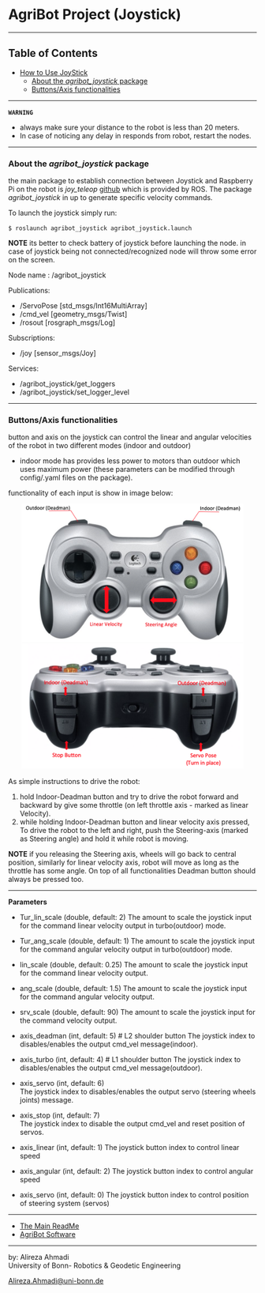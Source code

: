 # AgriBot Project (Joystick)

<!-- <p align="center"><img src="https://cdn.discordapp.com/attachments/205245036084985857/481213000540225550/full_example.gif" /></p> -->

---

## Table of Contents
- [How to Use JoyStick]()
  - [About the *agribot_joystick* package](https://github.com/PRBonn/Agribot/blob/master/doc/joystick.md#about-the-agribot_joy-package)
  - [Buttons/Axis functionalities](https://github.com/PRBonn/Agribot/blob/master/doc/api/agribot_joystick.md#buttonsaxis-functionalities)

---

**`WARNING`** 
- always make sure your distance to the robot is less than 20 meters.
- In case of noticing any delay in responds from robot, restart the nodes.

---

### About the *agribot_joystick* package
the main package to establish connection between Joystick and Raspberry Pi on the robot is *joy_teleop* [github](https://github.com/ros-drivers/joystick_drivers/tree/master/joy) which is provided by ROS. The package *agribot_joystick* in up to generate specific velocity commands. 


To launch the joystick simply run: 
```
$ roslaunch agribot_joystick agribot_joystick.launch
```

**NOTE** its better to check battery of joystick before launching the node. in case of joystick being not connected/recognized node will throw some error on the screen.

Node name : /agribot_joystick

Publications: 
 * /ServoPose [std_msgs/Int16MultiArray]
 * /cmd_vel [geometry_msgs/Twist]
 * /rosout [rosgraph_msgs/Log]

Subscriptions: 
 * /joy [sensor_msgs/Joy]

Services: 
 * /agribot_joystick/get_loggers
 * /agribot_joystick/set_logger_level

---

### Buttons/Axis functionalities

button and axis on the joystick can control the linear and angular velocities of the robot in two different modes (indoor and outdoor) 
 - indoor mode has provides less power to motors than outdoor which uses maximum power (these parameters can be modified through config/.yaml files on the package).

functionality of each input is show in image below:

<div align="center">
	<img src="/doc/images/joystick_top.png" alt="JoystickTop" width="450" title="JoystickTop"/>
	<img src="/doc/images/joystick_front.png" alt="JoystickFront" width="450" title="JoystickTop"/>
</div>


As simple instructions to drive the robot:

1. hold Indoor-Deadman button and try to drive the robot forward and backward by give some throttle (on left throttle axis - marked as linear Velocity).
2. while holding Indoor-Deadman button and linear velocity axis pressed, To drive the robot to the left and right, push the Steering-axis (marked as Steering angle) and hold it while robot is moving. 

**NOTE** if you releasing the Steering axis, wheels will go back to central position, similarly for linear velocity axis, robot will move as long as the throttle has some angle. On top of all functionalities Deadman button should always be pressed too.

--- 

**Parameters**

* Tur_lin_scale (double, default: 2)
The amount to scale the joystick input for the command linear velocity output in turbo(outdoor) mode.
* Tur_ang_scale (double, default: 1)
The amount to scale the joystick input for the command angular velocity output in turbo(outdoor) mode.

* lin_scale (double, default: 0.25)
The amount to scale the joystick input for the command linear velocity output.
* ang_scale (double, default: 1.5)
The amount to scale the joystick input for the command angular velocity output.
* srv_scale (double, default: 90)
The amount to scale the joystick input for the command velocity output.

* axis_deadman (int, default: 5)  # L2 shoulder button
The joystick index to disables/enables the output cmd_vel message(indoor).
* axis_turbo (int, default: 4)   # L1 shoulder button
The joystick index to disables/enables the output cmd_vel message(outdoor).
* axis_servo (int, default: 6)   
The joystick index to disables/enables the output servo (steering wheels joints) message.
* axis_stop (int, default: 7)   
The joystick index to disable the output cmd_vel and reset position of servos.

* axis_linear (int, default: 1)
The joystick button index to control linear speed
* axis_angular (int, default: 2)
The joystick button index to control angular speed
* axis_servo (int, default: 0)
The joystick button index to control position of steering system (servos)

--- 
* [The Main ReadMe](https://github.com/PRBonn/Agribot/blob/master/README.md)
* [AgriBot Software](https://github.com/PRBonn/Agribot/blob/master/doc/api.md) 

--- 
 by: Alireza Ahmadi                                     
 University of Bonn- Robotics & Geodetic Engineering
 
 Alireza.Ahmadi@uni-bonn.de                             
 [](https://www.AlirezaAhmadi.xyz)













